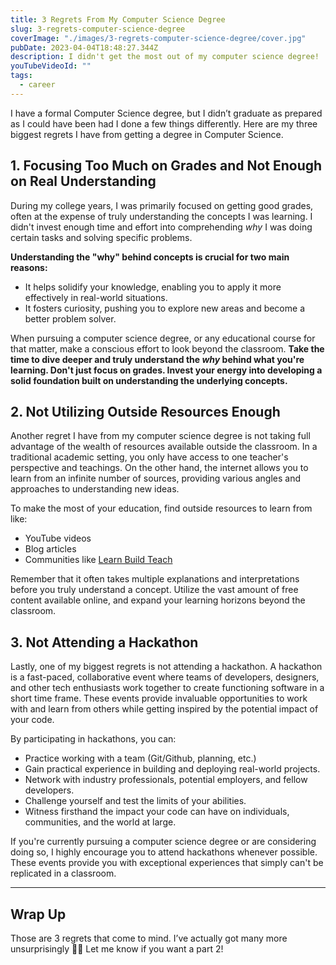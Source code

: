 ```yaml
---
title: 3 Regrets From My Computer Science Degree
slug: 3-regrets-computer-science-degree
coverImage: "./images/3-regrets-computer-science-degree/cover.jpg"
pubDate: 2023-04-04T18:48:27.344Z
description: I didn't get the most out of my computer science degree!
youTubeVideoId: ""
tags:
  - career
---
```


I have a formal Computer Science degree, but I didn’t graduate as prepared as I could have been had I done a few things differently. Here are my three biggest regrets I have from getting a degree in Computer Science.

## 1. Focusing Too Much on Grades and Not Enough on Real Understanding

During my college years, I was primarily focused on getting good grades, often at the expense of truly understanding the concepts I was learning. I didn't invest enough time and effort into comprehending _why_ I was doing certain tasks and solving specific problems.

**Understanding the "why" behind concepts is crucial for two main reasons:**

- It helps solidify your knowledge, enabling you to apply it more effectively in real-world situations.
- It fosters curiosity, pushing you to explore new areas and become a better problem solver.

When pursuing a computer science degree, or any educational course for that matter, make a conscious effort to look beyond the classroom. **Take the time to dive deeper and truly understand the _why_ behind what you're learning. Don't just focus on grades. Invest your energy into developing a solid foundation built on understanding the underlying concepts.**

## 2. Not Utilizing Outside Resources Enough

Another regret I have from my computer science degree is not taking full advantage of the wealth of resources available outside the classroom. In a traditional academic setting, you only have access to one teacher's perspective and teachings. On the other hand, the internet allows you to learn from an infinite number of sources, providing various angles and approaches to understanding new ideas.

To make the most of your education, find outside resources to learn from like:

- YouTube videos
- Blog articles
- Communities like [Learn Build Teach](https://learnbuildteach.com/)

Remember that it often takes multiple explanations and interpretations before you truly understand a concept. Utilize the vast amount of free content available online, and expand your learning horizons beyond the classroom.

## 3. Not Attending a Hackathon

Lastly, one of my biggest regrets is not attending a hackathon. A hackathon is a fast-paced, collaborative event where teams of developers, designers, and other tech enthusiasts work together to create functioning software in a short time frame. These events provide invaluable opportunities to work with and learn from others while getting inspired by the potential impact of your code.

By participating in hackathons, you can:

- Practice working with a team (Git/Github, planning, etc.)
- Gain practical experience in building and deploying real-world projects.
- Network with industry professionals, potential employers, and fellow developers.
- Challenge yourself and test the limits of your abilities.
- Witness firsthand the impact your code can have on individuals, communities, and the world at large.

If you're currently pursuing a computer science degree or are considering doing so, I highly encourage you to attend hackathons whenever possible. These events provide you with exceptional experiences that simply can't be replicated in a classroom.

---

## Wrap Up

Those are 3 regrets that come to mind. I’ve actually got many more unsurprisingly 🤷‍♂️ Let me know if you want a part 2!
